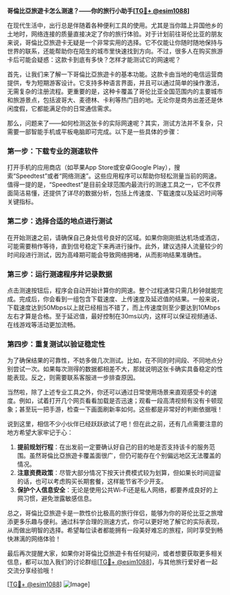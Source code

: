 **哥倫比亞旅遊卡怎么测速？——你的旅行小助手[[TG💪+ @esim1088](https://t.me/s/esim1088)]**

在现代生活中，出行总是伴随着各种便利工具的使用。尤其是当你踏上异国他乡的土地时，网络连接的质量直接决定了你的旅行体验。对于计划前往哥伦比亚的朋友来说，哥倫比亞旅遊卡无疑是一个非常实用的选择。它不仅能让你随时随地保持与世界的联系，还能帮助你在陌生的城市里快速找到方向。不过，很多人在购买旅游卡后可能会疑惑：这款卡到底有多快？怎样才能测试它的网速呢？

首先，让我们来了解一下哥倫比亞旅遊卡的基本功能。这款卡由当地的电信运营商提供，专为短期游客设计。它支持多种语言界面，并且可以通过简单的操作激活，无需复杂的注册流程。更重要的是，这种卡覆盖了哥伦比亚全国范围内的主要城市和旅游景点，包括波哥大、麦德林、卡利等热门目的地。无论你是商务出差还是休闲度假，它都能满足你的日常通信需求。

那么，问题来了——如何检测这张卡的实际网速呢？其实，测试方法并不复杂，只需要一部智能手机或平板电脑即可完成。以下是一些具体的步骤：

### **第一步：下载专业的测速软件**
打开手机的应用商店（如苹果App Store或安卓Google Play），搜索“Speedtest”或者“网络测速”。这些应用程序可以帮助你轻松测量当前的网速。值得一提的是，“Speedtest”是目前全球范围内最流行的测速工具之一，它不仅界面简洁易懂，还提供了详尽的数据分析，包括上传速度、下载速度以及延迟时间等关键指标。

### **第二步：选择合适的地点进行测试**
在开始测速之前，请确保自己身处信号良好的区域。如果你刚刚抵达机场或酒店，可能需要稍作等待，直到信号稳定下来再进行操作。此外，建议选择人流量较少的时间段进行测试，因为高峰期可能会导致网络拥堵，从而影响结果准确性。

### **第三步：运行测速程序并记录数据**
点击测速按钮后，程序会自动开始计算你的网速。整个过程通常只需几秒钟就能完成。完成后，你会看到一组包含下载速度、上传速度及延迟值的结果。一般来说，下载速度达到50Mbps以上就已经相当不错了，而上传速度则至少要达到10Mbps左右才算是合格。至于延迟值，最好控制在30ms以内，这样可以保证视频通话、在线游戏等活动更加流畅。

### **第四步：重复测试以验证稳定性**
为了确保结果的可靠性，不妨多做几次测试。比如，在不同的时间段、不同地点分别尝试一次。如果每次测得的数据都相差不大，那就说明这张卡确实具备稳定的性能表现。反之，则需要联系客服进一步排查原因。

当然啦，除了上述专业工具之外，你还可以通过日常使用场景来直观感受卡的速度。例如，试着打开几个网页看看加载是否迅速；观看一段高清视频有没有卡顿现象；甚至玩一把手游，检查一下画面刷新率如何。这些都是非常好的判断依据哦！

说到这里，相信不少小伙伴已经跃跃欲试了吧！但在此之前，还有几点需要注意的地方希望大家牢记于心：

1. **提前规划行程**：在出发前一定要确认好自己的目的地是否支持该卡的服务范围。虽然哥倫比亞旅遊卡覆盖面很广，但仍可能存在个别偏远地区无法覆盖的情况。
2. **注意资费政策**：尽管大部分情况下按天计费模式较为划算，但如果长时间逗留的话，也可以考虑购买长期套餐，这样能节省不少开支。
3. **保护个人信息安全**：无论是使用公共Wi-Fi还是私人网络，都要养成良好的上网习惯，避免泄露敏感信息。

总之，哥倫比亞旅遊卡是一款性价比极高的旅行伴侣，能够为你的哥伦比亚之旅增添更多乐趣与便利。通过科学合理的测速方式，你可以更好地了解它的实际表现，从而做出明智的选择。希望每位读者都能拥有一段美好难忘的旅程，同时享受到畅快淋漓的网络体验！

最后再次提醒大家，如果你对哥倫比亞旅遊卡有任何疑问，或者想要获取更多相关信息，都可以加入我们的讨论群组[[TG💪+ @esim1088](https://t.me/s/esim1088)]，与其他旅行爱好者一起交流分享经验哦！

[[TG💪+ @esim1088](https://t.me/s/esim1088)] ![Image](https://i.postimg.cc/4NQfJmqS/Snipaste-2025-05-13-00-14-12.png)]